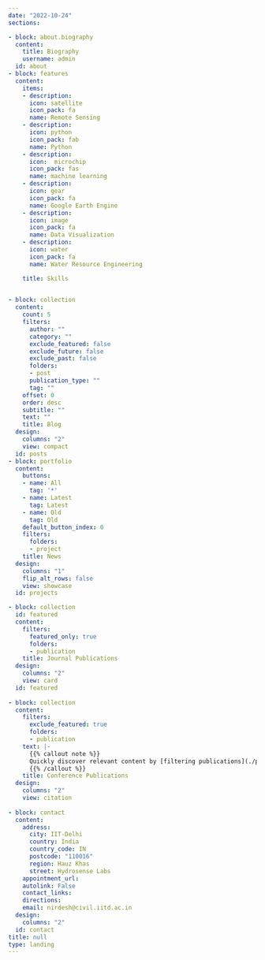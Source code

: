 ```yaml
---
date: "2022-10-24"
sections:

- block: about.biography
  content:
    title: Biography
    username: admin
  id: about
- block: features
  content:
    items:
    - description: 
      icon: satellite
      icon_pack: fa
      name: Remote Sensing
    - description: 
      icon: python
      icon_pack: fab
      name: Python
    - description: 
      icon:  microchip
      icon_pack: fas
      name: machine learning
    - description: 
      icon: gear
      icon_pack: fa
      name: Google Earth Engine
    - description: 
      icon: image
      icon_pack: fa
      name: Data Visualization
    - description: 
      icon: water
      icon_pack: fa
      name: Water Resource Engineering

    title: Skills
    

- block: collection
  content:
    count: 5
    filters:
      author: ""
      category: ""
      exclude_featured: false
      exclude_future: false
      exclude_past: false
      folders:
      - post
      publication_type: ""
      tag: ""
    offset: 0
    order: desc
    subtitle: ""
    text: ""
    title: Blog
  design:
    columns: "2"
    view: compact
  id: posts
- block: portfolio
  content:
    buttons:
    - name: All
      tag: '*'
    - name: Latest
      tag: Latest 
    - name: Old 
      tag: Old 
    default_button_index: 0
    filters:
      folders:
      - project
    title: News
  design:
    columns: "1"
    flip_alt_rows: false
    view: showcase
  id: projects

- block: collection
  id: featured
  content:
    filters:
      featured_only: true
      folders:
      - publication
    title: Journal Publications
  design:
    columns: "2"
    view: card
  id: featured
  
- block: collection
  content:
    filters:
      exclude_featured: true
      folders:
      - publication
    text: |-
      {{% callout note %}}
      Quickly discover relevant content by [filtering publications](./publication/).
      {{% /callout %}}
    title: Conference Publications
  design:
    columns: "2"
    view: citation
    
- block: contact
  content:
    address:
      city: IIT-Delhi
      country: India
      country_code: IN
      postcode: "110016"
      region: Hauz Khas
      street: Hydrosense Labs
    appointment_url:
    autolink: False
    contact_links:
    directions: 
    email: nirdesh@civil.iitd.ac.in
  design:
    columns: "2"
  id: contact
title: null
type: landing
---
```


